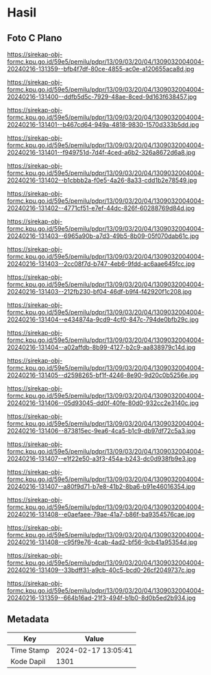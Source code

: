 # Hasil

## Foto C Plano

https://sirekap-obj-formc.kpu.go.id/59e5/pemilu/pdpr/13/09/03/20/04/1309032004004-20240216-131359--bfb4f7df-80ce-4855-ac0e-a120655aca8d.jpg

https://sirekap-obj-formc.kpu.go.id/59e5/pemilu/pdpr/13/09/03/20/04/1309032004004-20240216-131400--ddfb5d5c-7929-48ae-8ced-9d163f638457.jpg

https://sirekap-obj-formc.kpu.go.id/59e5/pemilu/pdpr/13/09/03/20/04/1309032004004-20240216-131401--b467cd64-949a-4818-9830-1570d333b5dd.jpg

https://sirekap-obj-formc.kpu.go.id/59e5/pemilu/pdpr/13/09/03/20/04/1309032004004-20240216-131401--f949751d-7d4f-4ced-a6b2-326a8672d6a8.jpg

https://sirekap-obj-formc.kpu.go.id/59e5/pemilu/pdpr/13/09/03/20/04/1309032004004-20240216-131402--b1cbbb2a-f0e5-4a26-8a33-cdd1b2e78549.jpg

https://sirekap-obj-formc.kpu.go.id/59e5/pemilu/pdpr/13/09/03/20/04/1309032004004-20240216-131402--4771cf51-e7ef-44dc-826f-60288769d84d.jpg

https://sirekap-obj-formc.kpu.go.id/59e5/pemilu/pdpr/13/09/03/20/04/1309032004004-20240216-131403--6965a90b-a7d3-49b5-8b09-05f070dab61c.jpg

https://sirekap-obj-formc.kpu.go.id/59e5/pemilu/pdpr/13/09/03/20/04/1309032004004-20240216-131403--2cc08f7d-b747-4eb6-9fdd-ac6aae645fcc.jpg

https://sirekap-obj-formc.kpu.go.id/59e5/pemilu/pdpr/13/09/03/20/04/1309032004004-20240216-131403--212fb230-bf04-46df-b9f4-f42920f1c208.jpg

https://sirekap-obj-formc.kpu.go.id/59e5/pemilu/pdpr/13/09/03/20/04/1309032004004-20240216-131404--e434874a-9cd9-4cf0-847c-794de0bfb29c.jpg

https://sirekap-obj-formc.kpu.go.id/59e5/pemilu/pdpr/13/09/03/20/04/1309032004004-20240216-131404--a02affdb-8b99-4127-b2c9-aa838979c14d.jpg

https://sirekap-obj-formc.kpu.go.id/59e5/pemilu/pdpr/13/09/03/20/04/1309032004004-20240216-131405--d2598265-bf1f-4246-8e90-9d20c0b5256e.jpg

https://sirekap-obj-formc.kpu.go.id/59e5/pemilu/pdpr/13/09/03/20/04/1309032004004-20240216-131406--05d93045-dd0f-40fe-80d0-932cc2e3140c.jpg

https://sirekap-obj-formc.kpu.go.id/59e5/pemilu/pdpr/13/09/03/20/04/1309032004004-20240216-131406--873815ec-9ea6-4ca5-b1c9-db97df72c5a3.jpg

https://sirekap-obj-formc.kpu.go.id/59e5/pemilu/pdpr/13/09/03/20/04/1309032004004-20240216-131407--e1f22e50-a3f3-454a-b243-dc0d938fb9e3.jpg

https://sirekap-obj-formc.kpu.go.id/59e5/pemilu/pdpr/13/09/03/20/04/1309032004004-20240216-131407--a80f9d71-b7e8-41b2-8ba6-b91e46016354.jpg

https://sirekap-obj-formc.kpu.go.id/59e5/pemilu/pdpr/13/09/03/20/04/1309032004004-20240216-131408--e0aefaee-79ae-41a7-b86f-ba9354576cae.jpg

https://sirekap-obj-formc.kpu.go.id/59e5/pemilu/pdpr/13/09/03/20/04/1309032004004-20240216-131408--c95f9e76-4cab-4ad2-bf56-9cb41a95354d.jpg

https://sirekap-obj-formc.kpu.go.id/59e5/pemilu/pdpr/13/09/03/20/04/1309032004004-20240216-131409--33bdff31-a9cb-40c5-bcd0-26cf2049737c.jpg

https://sirekap-obj-formc.kpu.go.id/59e5/pemilu/pdpr/13/09/03/20/04/1309032004004-20240216-131359--664b16ad-21f3-494f-b1b0-8d0b5ed2b934.jpg


## Metadata

| Key        | Value               |
| ---------- | ------------------- |
| Time Stamp | 2024-02-17 13:05:41 |
| Kode Dapil | 1301                |



